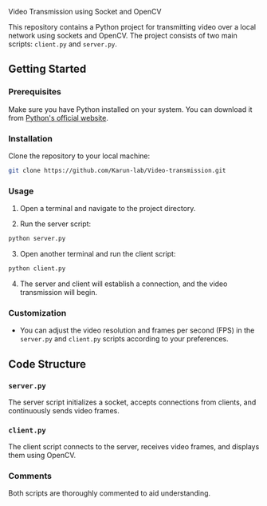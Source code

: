 Video Transmission using Socket and OpenCV

This repository contains a Python project for transmitting video over a local network using sockets and OpenCV. The project consists of two main scripts: `client.py` and `server.py`.

## Getting Started

### Prerequisites

Make sure you have Python installed on your system. You can download it from [Python's official website](https://www.python.org/).

### Installation

Clone the repository to your local machine:

```bash
git clone https://github.com/Karun-lab/Video-transmission.git
```

### Usage

1. Open a terminal and navigate to the project directory.

2. Run the server script:

```bash
python server.py
```

3. Open another terminal and run the client script:

```bash
python client.py
```

4. The server and client will establish a connection, and the video transmission will begin.

### Customization

- You can adjust the video resolution and frames per second (FPS) in the `server.py` and `client.py` scripts according to your preferences.


## Code Structure

### `server.py`

The server script initializes a socket, accepts connections from clients, and continuously sends video frames.

### `client.py`

The client script connects to the server, receives video frames, and displays them using OpenCV.

### Comments

Both scripts are thoroughly commented to aid understanding.
